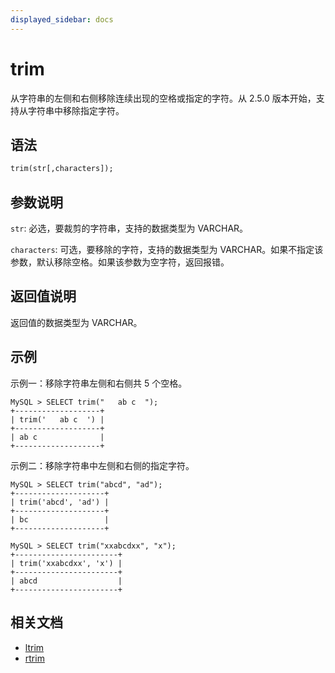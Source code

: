 ```yaml
---
displayed_sidebar: docs
---
```


# trim



从字符串的左侧和右侧移除连续出现的空格或指定的字符。从 2.5.0 版本开始，支持从字符串中移除指定字符。

## 语法

```Haskell
trim(str[,characters]);
```

## 参数说明

`str`: 必选，要裁剪的字符串，支持的数据类型为 VARCHAR。

`characters`: 可选，要移除的字符，支持的数据类型为 VARCHAR。如果不指定该参数，默认移除空格。如果该参数为空字符，返回报错。

## 返回值说明

返回值的数据类型为 VARCHAR。

## 示例

示例一：移除字符串左侧和右侧共 5 个空格。

```Plain Text
MySQL > SELECT trim("   ab c  ");
+-------------------+
| trim('   ab c  ') |
+-------------------+
| ab c              |
+-------------------+
```

示例二：移除字符串中左侧和右侧的指定字符。

```Plain Text
MySQL > SELECT trim("abcd", "ad");
+--------------------+
| trim('abcd', 'ad') |
+--------------------+
| bc                 |
+--------------------+

MySQL > SELECT trim("xxabcdxx", "x");
+-----------------------+
| trim('xxabcdxx', 'x') |
+-----------------------+
| abcd                  |
+-----------------------+
```

## 相关文档

- [ltrim](ltrim.md)
- [rtrim](rtrim.md)
